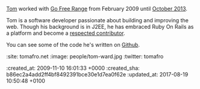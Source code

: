 [Tom](http://tomafro.net) worked with [Go Free Range](/) from February 2009 until [October 2013](/week-247).

Tom is a software developer passionate about building and improving the web. Though his background is in J2EE, he has embraced Ruby On Rails as a platform and become a [respected contributor](http://contributors.rubyonrails.org/contributors/tom-ward/commits).

You can see some of the code he's written on [Github](http://github.com/tomafro).

:site: tomafro.net
:image: people/tom-ward.jpg
:twitter: tomafro

:created_at: 2009-11-10 16:01:33 +0000
:created_sha: b86ec2a4add2ff4bf8492391bce30e1d7ea0f62e
:updated_at: 2017-08-19 10:50:48 +0100
